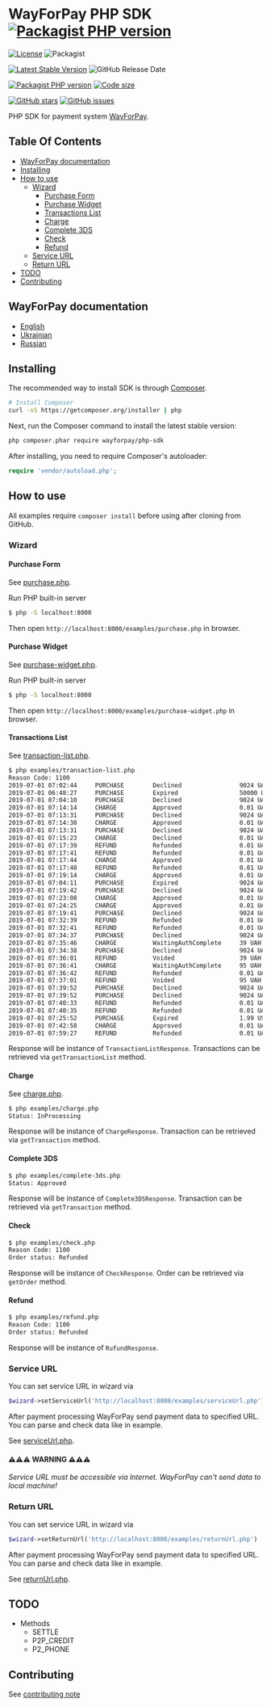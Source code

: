# WayForPay PHP SDK [![Packagist PHP version](https://img.shields.io/packagist/php-v/wayforpay/php-sdk.svg?style=for-the-badge&logo=php)](https://packagist.org/packages/wayforpay/php-sdk)
[![License](https://img.shields.io/github/license/wayforpay/php-sdk.svg)](https://github.com/wayforpay/php-sdk) ![Packagist](https://img.shields.io/packagist/dm/wayforpay/php-sdk.svg) 

[![Latest Stable Version](https://img.shields.io/packagist/v/wayforpay/php-sdk.svg)](https://packagist.org/packages/wayforpay/php-sdk) ![GitHub Release Date](https://img.shields.io/github/release-date/wayforpay/php-sdk.svg)
 
[![Packagist PHP version](https://img.shields.io/packagist/php-v/wayforpay/php-sdk.svg)](https://packagist.org/packages/wayforpay/php-sdk) [![Code size](https://img.shields.io/github/languages/code-size/wayforpay/php-sdk.svg)](https://github.com/wayforpay/php-sdk)

[![GitHub stars](https://img.shields.io/github/stars/wayforpay/php-sdk.svg)](https://github.com/wayforpay/php-sdk/stargazers) [![GitHub issues](https://img.shields.io/github/issues/wayforpay/php-sdk.svg)](https://github.com/wayforpay/php-sdk/issues)

PHP SDK for payment system [WayForPay](https://wayforpay.com).

## Table Of Contents

- [WayForPay documentation](#wayforpay-documentation)
- [Installing](#installing)
- [How to use](#how-to-use)
  - [Wizard](#wizard)
    - [Purchase Form](#purchase-form)
    - [Purchase Widget](#purchase-widget)
    - [Transactions List](#transactions-list)
    - [Charge](#charge)
    - [Complete 3DS](#complete-3ds)
    - [Check](#check)
    - [Refund](#refund)
  - [Service URL](#service-url)
  - [Return URL](#return-url)
- [TODO](#todo)
- [Contributing](#contributing)


## WayForPay documentation
* [English](https://wiki.wayforpay.com/display/WADE/Wayforpay+Api+documentations+ENG)
* [Ukrainian](https://wiki.wayforpay.com/display/WADU/Wayforpay+Api+documentations+UA)
* [Russian](https://wiki.wayforpay.com/display/AD/Api+documentation)

## Installing

The recommended way to install SDK is through
[Composer](http://getcomposer.org).

```bash
# Install Composer
curl -sS https://getcomposer.org/installer | php
```

Next, run the Composer command to install the latest stable version:

```bash
php composer.phar require wayforpay/php-sdk
```

After installing, you need to require Composer's autoloader:

```php
require 'vendor/autoload.php';
```

## How to use

All examples require `composer install` before using after cloning from GitHub.

### Wizard

#### Purchase Form

See [purchase.php](examples/purchase.php).

Run PHP built-in server

```bash
$ php -S localhost:8000
```

Then open `http://localhost:8000/examples/purchase.php` in browser.

#### Purchase Widget

See [purchase-widget.php](examples/purchase-widget.php).

Run PHP built-in server

```bash
$ php -S localhost:8000
```

Then open `http://localhost:8000/examples/purchase-widget.php` in browser.

#### Transactions List

See [transaction-list.php](examples/transaction-list.php).

```bash
$ php examples/transaction-list.php 
Reason Code: 1100
2019-07-01 07:02:44     PURCHASE        Declined                9024 UAH
2019-07-01 06:48:27     PURCHASE        Expired                 50000 UAH
2019-07-01 07:04:10     PURCHASE        Declined                9024 UAH
2019-07-01 07:14:14     CHARGE          Approved                0.01 UAH
2019-07-01 07:13:31     PURCHASE        Declined                9024 UAH
2019-07-01 07:14:38     CHARGE          Approved                0.01 UAH
2019-07-01 07:13:31     PURCHASE        Declined                9024 UAH
2019-07-01 07:15:23     CHARGE          Declined                0.01 UAH
2019-07-01 07:17:39     REFUND          Refunded                0.01 UAH
2019-07-01 07:17:41     REFUND          Refunded                0.01 UAH
2019-07-01 07:17:44     CHARGE          Approved                0.01 UAH
2019-07-01 07:17:48     REFUND          Refunded                0.01 UAH
2019-07-01 07:19:14     CHARGE          Approved                0.01 UAH
2019-07-01 07:04:11     PURCHASE        Expired                 9024 UAH
2019-07-01 07:19:42     PURCHASE        Declined                9024 UAH
2019-07-01 07:23:08     CHARGE          Approved                0.01 UAH
2019-07-01 07:24:25     CHARGE          Approved                0.01 UAH
2019-07-01 07:19:41     PURCHASE        Declined                9024 UAH
2019-07-01 07:32:39     REFUND          Refunded                0.01 UAH
2019-07-01 07:32:41     REFUND          Refunded                0.01 UAH
2019-07-01 07:34:37     PURCHASE        Declined                9024 UAH
2019-07-01 07:35:46     CHARGE          WaitingAuthComplete     39 UAH
2019-07-01 07:34:38     PURCHASE        Declined                9024 UAH
2019-07-01 07:36:01     REFUND          Voided                  39 UAH
2019-07-01 07:36:41     CHARGE          WaitingAuthComplete     95 UAH
2019-07-01 07:36:42     REFUND          Refunded                0.01 UAH
2019-07-01 07:37:01     REFUND          Voided                  95 UAH
2019-07-01 07:39:52     PURCHASE        Declined                9024 UAH
2019-07-01 07:39:52     PURCHASE        Declined                9024 UAH
2019-07-01 07:40:33     REFUND          Refunded                0.01 UAH
2019-07-01 07:40:35     REFUND          Refunded                0.01 UAH
2019-07-01 07:25:52     PURCHASE        Expired                 1.99 USD
2019-07-01 07:42:58     CHARGE          Approved                0.01 UAH
2019-07-01 07:59:27     REFUND          Refunded                0.01 UAH
```

Response will be instance of `TransactionListResponse`. Transactions can be retrieved via
`getTransactionList` method.

#### Charge

See [charge.php](examples/charge.php).

```bash
$ php examples/charge.php 
Status: InProcessing
```

Response will be instance of `ChargeResponse`. Transaction can be retrieved via
`getTransaction` method.

#### Complete 3DS

```bash
$ php examples/complete-3ds.php 
Status: Approved
```

Response will be instance of `Complete3DSResponse`. Transaction can be retrieved via
`getTransaction` method.

#### Check

```bash
$ php examples/check.php 
Reason Code: 1100
Order status: Refunded
```

Response will be instance of `CheckResponse`. Order can be retrieved via
`getOrder` method.

#### Refund

```bash
$ php examples/refund.php 
Reason Code: 1100
Order status: Refunded
```

Response will be instance of `RufundResponse`.

### Service URL

You can set service URL in wizard via

```php
$wizard->setServiceUrl('http://localhost:8000/examples/serviceUrl.php')
```

After payment processing WayForPay send payment data to specified URL. You can parse and check data like in example.

See [serviceUrl.php](examples/serviceUrl.php).

#### ⚠️⚠️⚠️ WARNING ⚠️⚠️⚠️

*Service URL must be accessible via Internet. WayForPay can't send data to local machine!*

### Return URL

You can set service URL in wizard via

```php
$wizard->setReturnUrl('http://localhost:8000/examples/returnUrl.php')
```

After payment processing WayForPay send payment data to specified URL. You can parse and check data like in example.

See [returnUrl.php](examples/returnUrl.php).

## TODO

* Methods
    * SETTLE
    * P2P_CREDIT
    * P2_PHONE

## Contributing
See [contributing note](./CONTRIBUTING.md)